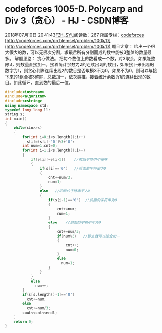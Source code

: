# codeforces 1005-D. Polycarp and Div 3（贪心） - HJ - CSDN博客
2018年07月10日 20:41:43[FZH_SYU](https://me.csdn.net/feizaoSYUACM)阅读数：267
所属专栏：[codeforces](https://blog.csdn.net/column/details/17151.html)
[http://codeforces.com/problemset/problem/1005/D](http://codeforces.com/problemset/problem/1005/D)
题目大意： 
      给出一个很大很大的数，可以无限次分割，求最后所有分割而成的数中能被3整除的数量最多。
解题思路： 
     贪心做法。 
     把每个数位上的数看成一个数，对3取余，如果能整除3，则数量直接加一。接着统计余数为2的连续出现的数目，如果接下来出现的数字为1，则贪心判断连续出现2的数目是否取模3不为0，如果不为0，则可以与接下来的1组合被3整除，总数加一，依次类推，接着统计余数为1的连续出现的数目。如此循环，直到数的最后一位。
```cpp
#include<iostream>
#include<algorithm>
#include<cstring>
using namespace std;
typedef long long ll;
string s;
int main()
{
    while(cin>>s)
    {
        for(int i=0;i<s.length();i++)
          s[i]=(s[i]-'0')%3+'0';
        int num=1,cnt=0;
        for(int i=1;i<s.length();i++)
        {
            if(s[i]!=s[i-1])    //前后字符串不相等 
            {
                if(s[i]=='0')   //后面的字符串为0 
                {
                    cnt+=num/3;
                    num=1;
                }
                else   //后面的字符串不为0 
                {
                    if(s[i-1]=='0')  //前面的字符串为0 
                    {
                        cnt+=num;
                        num=1;
                    }
                    else    //前面的字符串不为0 
                    {
                        cnt+=num/3;
                        if(num%3)   //那么就可以综合加一 
                        {
                            cnt++;
                            num=0;
                        }
                        else
                          num=1;
                    }
                }
            }
            else
              num++;
        }
        if(s[s.length()-1]=='0')
          cnt+=num;
        else
          cnt+=num/3;
        cout<<cnt<<endl;
    }
    return 0;
}
```
